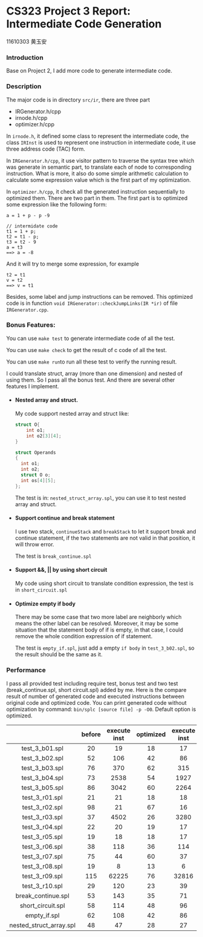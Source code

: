 # CS323 Project 3 Report: Intermediate Code Generation

11610303 黄玉安

### Introduction

Base on Project 2, I add more code to generate intermediate code.

### Description

The major code is in directory `src/ir`, there are three part

- IRGenerator.h/cpp
- irnode.h/cpp
- optimizer.h/cpp

In `irnode.h`, it defined some class to represent the intermediate code, the class `IRInst` is used to represent one instruction in intermediate code, it use three address code (TAC) form.

In `IRGenerator.h/cpp`, it use visitor pattern to traverse the syntax tree which was generate in semantic part, to translate each of node to corresponding instruction. What is more, it also do some simple arithmetic calculation to calculate some expression value which is the first part of my optimization.

In `optimizer.h/cpp`, it check all the generated instruction  sequentially to optimized them. There are two part in them. The first part is to optimized some expression like the following form:

```assembly
a = 1 + p - p -9

// intermidate code
t1 = 1 + p;
t2 = t1 - p;
t3 = t2 - 9
a = t3
==> a = -8
```

And it will try to merge some expression, for example

```
t2 = t1
v = t2
==> v = t1
```

Besides, some label and jump instructions can be removed. This optimized code is in function `void IRGenerator::checkJumpLinks(IR *ir)` of file `IRGenerator.cpp`.

### Bonus Features:

You can use `make test` to generate intermediate code of all the test. 

You can use `make check` to get the result of c code of all the test.

You can use `make run`to run all these test to verify the running result.

I could translate struct, array (more than one dimension) and nested of using them. So I pass all the bonus test. And there are several other features I implement.

- #### Nested array and struct.

  My code support nested array and struct like:

  ```c
  struct O{
      int o1;
      int o2[3][4];
  }
  
  struct Operands
  {
    int o1;
    int o2;
    struct O o;
    int os[4][5];
  };
  ```

  The test is in: `nested_struct_array.spl`, you can use it to test  nested array and struct.

- #### Support continue and break statement

  I use two stack, `continueStack` and `breakStack` to let it support break and continue statement, if the two statements are not valid in that position, it will throw error.

  The test is `break_continue.spl`

- #### Support &&, || by using short circuit

  My code using short circuit to translate condition expression, the test is in `short_circuit.spl`

- #### Optimize empty if body

  There may be some case that two more label are neighborly which means the other label can be resolved. Moreover, it may be some situation that the statement body of if is empty, in that case, I could remove the whole condition expression of if statement.

  The test is `empty_if.spl`, just add a empty `if body` in `test_3_b02.spl`, so the result should be the same as it.

### Performance

I pass all provided test including require test, bonus test and two test (break_continue.spl, short circuit.spl) added by me. Here is the compare result of number of generated code and executed instructions between original code and optimized code. You can print generated code without optimization by command: `bin/splc [source file] -p -O0`. Default option is optimized.

||before|execute inst|optimized|execute inst |
|:-:|:-:|:-:|:-:|:-:|
|test_3_b01.spl|20| 19 | 18 | 17 |
|test_3_b02.spl|52| 106 | 42 | 86 |
|test_3_b03.spl|76| 370 | 62 | 315 |
|test_3_b04.spl|73| 2538 | 54 | 1927 |
|test_3_b05.spl|86| 3042 | 60 | 2264 |
|test_3_r01.spl|21| 21 | 18 | 18 |
|test_3_r02.spl|98| 21 | 67 | 16 |
|test_3_r03.spl|37| 4502 | 26 | 3280 |
|test_3_r04.spl|22| 20 | 19 | 17 |
|test_3_r05.spl|19| 18 | 18 | 17 |
|test_3_r06.spl|38| 118 | 36 | 114 |
|test_3_r07.spl|75| 44 | 60 | 37 |
|test_3_r08.spl|19| 8 | 13 | 6 |
|test_3_r09.spl|115| 62225 | 76 | 32816 |
|test_3_r10.spl|29| 120 | 23 | 39 |
|break_continue.spl|53| 143 | 35 | 71 |
|short_circuit.spl|58| 114 | 48 | 96 |
|empty_if.spl|62| 108 | 42 | 86 |
|nested_struct_array.spl|48| 47 | 28 | 27 |





